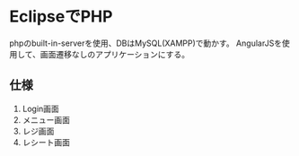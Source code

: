 # EclipseでPHP
phpのbuilt-in-serverを使用、DBはMySQL(XAMPP)で動かす。
AngularJSを使用して、画面遷移なしのアプリケーションにする。

## 仕様
1. Login画面
2. メニュー画面
3. レジ画面
4. レシート画面